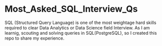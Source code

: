# Most_Asked_SQL_Interview_Qs

SQL (Structured Query Language) is one of the most weightage hard skills required to clear Data Analytics or Data Science field Interview. As I am learnig, scouting and solving queries in SQL(PostgreSQL), so I created this repo to share my experience.
